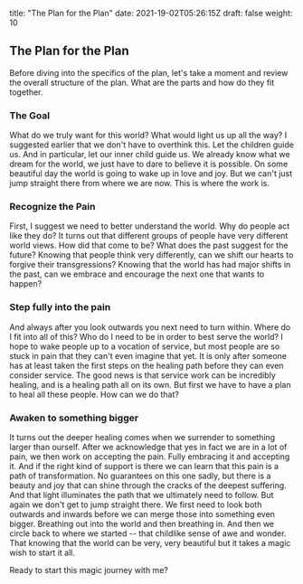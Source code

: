 title: "The Plan for the Plan"
date: 2021-19-02T05:26:15Z
draft: false
weight: 10

## The Plan for the Plan

Before diving into the specifics of the plan, let's take a moment and review the overall structure of the plan. What are the parts and how do they fit together.

### The Goal

What do we truly want for this world? What would light us up all the way? I suggested earlier that we don't have to overthink this. Let the children guide us. And in particular, let our inner child guide us. We already know what we dream for the world, we just have to dare to believe it is possible. On some beautiful day the world is going to wake up in love and joy. But we can't just jump straight there from where we are now. This is where the work is.

### Recognize the Pain

 First, I suggest we need to better understand the world. Why do people act like they do? It turns out that different groups of people have very different world views. How did that come to be? What does the past suggest for the future? Knowing that people think very differently, can we shift our hearts to forgive their transgressions? Knowing that the world has had major shifts in the past, can we embrace and encourage the next one that wants to happen?

### Step fully into the pain

And always after you look outwards you next need to turn within. Where do I fit into all of this? Who do I need to be in order to best serve the world?  I hope to wake people up to a vocation of service, but most people are so stuck in pain that they can't even imagine that yet. It is only after someone has at least taken the first steps on the healing path before they can even consider service. The good news is that service work can be incredibly healing, and is a healing path all on its own. But first we have to have a plan to heal all these people. How can we do that?

### Awaken to something bigger

It turns out the deeper healing comes when we surrender to something larger than ourself. After we acknowledge that yes in fact we are in a lot of pain, we then work on accepting the pain. Fully embracing it and accepting it. And if the right kind of support is there we can learn that this pain is a path of transformation. No guarantees on this one sadly, but there is a beauty and joy that can shine through the cracks of the deepest suffering. And that light illuminates the path that we ultimately need to follow. But again we don't get to jump straight there. We first need to look both outwards and inwards before we can merge those into something even bigger. Breathing out into the world and then breathing in.  And then we circle back to where we started -- that childlike sense of awe and wonder. That knowing that the world can be very, very beautiful but it takes a magic wish to start it all.

Ready to start this magic journey with me?
